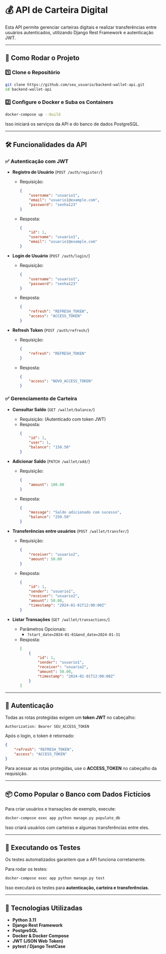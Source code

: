 # 💰 API de Carteira Digital

Esta API permite gerenciar carteiras digitais e realizar transferências entre usuários autenticados, utilizando Django Rest Framework e autenticação JWT.

---

## 🚀 Como Rodar o Projeto

### 1️⃣ **Clone o Repositório**

```bash
git clone https://github.com/seu_usuario/backend-wallet-api.git
cd backend-wallet-api
```

### 2️⃣ **Configure o Docker e Suba os Containers**

```bash
docker-compose up --build
```

Isso iniciará os serviços da API e do banco de dados PostgreSQL.

---

## 🛠️ Funcionalidades da API

### ✅ **Autenticação com JWT**

- **Registro de Usuário** (`POST /auth/register/`)
  - Requisição:
    ```json
    {
        "username": "usuario1",
        "email": "usuario1@example.com",
        "password": "senha123"
    }
    ```
  - Resposta:
    ```json
    {
        "id": 1,
        "username": "usuario1",
        "email": "usuario1@example.com"
    }
    ```

- **Login de Usuário** (`POST /auth/login/`)
  - Requisição:
    ```json
    {
        "username": "usuario1",
        "password": "senha123"
    }
    ```
  - Resposta:
    ```json
    {
        "refresh": "REFRESH_TOKEN",
        "access": "ACCESS_TOKEN"
    }
    ```

- **Refresh Token** (`POST /auth/refresh/`)
  - Requisição:
    ```json
    {
        "refresh": "REFRESH_TOKEN"
    }
    ```
  - Resposta:
    ```json
    {
        "access": "NOVO_ACCESS_TOKEN"
    }
    ```

### ✅ **Gerenciamento de Carteira**

- **Consultar Saldo** (`GET /wallet/balance/`)
  - Requisição: (Autenticado com token JWT)
  - Resposta:
    ```json
    {
        "id": 1,
        "user": 1,
        "balance": "150.50"
    }
    ```

- **Adicionar Saldo** (`PATCH /wallet/add/`)
  - Requisição:
    ```json
    {
        "amount": 100.00
    }
    ```
  - Resposta:
    ```json
    {
        "message": "Saldo adicionado com sucesso",
        "balance": "250.50"
    }
    ```

- **Transferências entre usuários** (`POST /wallet/transfer/`)
  - Requisição:
    ```json
    {
        "receiver": "usuario2",
        "amount": 50.00
    }
    ```
  - Resposta:
    ```json
    {
        "id": 1,
        "sender": "usuario1",
        "receiver": "usuario2",
        "amount": 50.00,
        "timestamp": "2024-01-01T12:00:00Z"
    }
    ```

- **Listar Transações** (`GET /wallet/transactions/`)
  - Parâmetros Opcionais:
    - `?start_date=2024-01-01&end_date=2024-01-31`
  - Resposta:
    ```json
    [
        {
            "id": 1,
            "sender": "usuario1",
            "receiver": "usuario2",
            "amount": 50.00,
            "timestamp": "2024-01-01T12:00:00Z"
        }
    ]
    ```

---

## 🔑 **Autenticação**

Todas as rotas protegidas exigem um **token JWT** no cabeçalho:

```
Authorization: Bearer SEU_ACCESS_TOKEN
```

Após o login, o token é retornado:

```json
{
    "refresh": "REFRESH_TOKEN",
    "access": "ACCESS_TOKEN"
}
```

Para acessar as rotas protegidas, use o **ACCESS\_TOKEN** no cabeçalho da requisição.

---

## 📦 Como Popular o Banco com Dados Fictícios

Para criar usuários e transações de exemplo, execute:

```bash
docker-compose exec app python manage.py populate_db
```

Isso criará usuários com carteiras e algumas transferências entre eles.

---

## 📌 **Executando os Testes**

Os testes automatizados garantem que a API funciona corretamente.

Para rodar os testes:

```bash
docker-compose exec app python manage.py test
```

Isso executará os testes para **autenticação, carteira e transferências**.

---

## 📜 **Tecnologias Utilizadas**

- **Python 3.11**
- **Django Rest Framework**
- **PostgreSQL**
- **Docker & Docker Compose**
- **JWT (JSON Web Token)**
- **pytest / Django TestCase**


